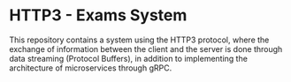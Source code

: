 # HTTP3 - Exams System

This repository contains a system using the HTTP3 protocol, where the exchange of information between the client and the server is done through data streaming (Protocol Buffers), in addition to implementing the architecture of microservices through gRPC.